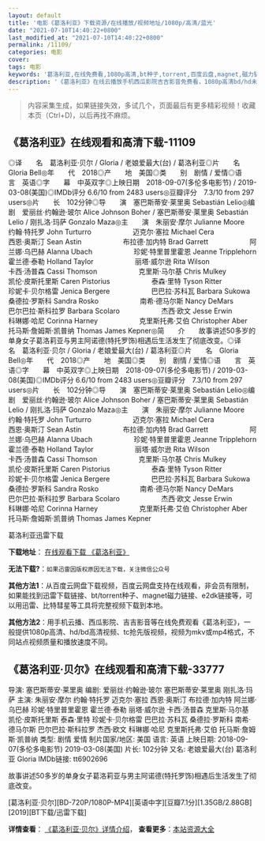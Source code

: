 ```yaml
---
layout: default
title: '电影《葛洛利亚》下载资源/在线播放/视频地址/1080p/高清/蓝光'
date: "2021-07-10T14:40:22+0800"
last_modified_at: "2021-07-10T14:40:22+0800"
permalink: /11109/
categories: 电影
cover:
tags: 电影
keywords: '葛洛利亚,在线免费看,1080p高清,bt种子,torrent,百度云盘,magnet,磁力链,迅雷下载资源'
description: '《葛洛利亚》在线云播放手机西瓜影院吉吉影音免费看，1080p高清bd/hd未删减完整版和tc抢先枪版，mkv/mp4格式，附带bt/torrent种子、magnet/磁力链、百度云盘、网盘资源迅雷下载链接'
---
```


>内容采集生成，如果链接失效，多试几个，页面最后有更多精彩视频！收藏本页（Ctrl+D)，以后再找不麻烦。


## 《葛洛利亚》在线观看和高清下载-11109

◎译　　名　葛洛利亚·贝尔 / Gloria / 老娘爱最大(台) / 葛洛利亚◎片　　名　Gloria Bell◎年　　代　2018◎产　　地　美国◎类　　别　剧情 / 爱情◎语　　言　英语◎字　　幕　中英双字◎上映日期　2018-09-07(多伦多电影节) / 2019-03-08(美国)◎IMDb评分 6.6/10 from 2483 users◎豆瓣评分　7.3/10 from 297 users◎片　　长　102分钟◎导　　演　塞巴斯蒂安·莱里奥 Sebastián Lelio◎编　　剧　爱丽丝·约翰逊·玻尔 Alice Johnson Boher / 塞巴斯蒂安·莱里奥 Sebastián Lelio / 刚扎洛·玛萨 Gonzalo Maza◎主　　演　朱丽安·摩尔 Julianne Moore　　　　　　约翰·特托罗 John Turturro　　　　　　迈克尔·塞拉 Michael Cera　　　　　　西恩·奥斯汀 Sean Astin　　　　　　布拉德·加内特 Brad Garrett　　　　　　阿兰娜·乌巴赫 Alanna Ubach　　　　　　珍妮·特里普里霍恩 Jeanne Tripplehorn　　　　　　霍兰德·泰勒 Holland Taylor　　　　　　丽塔·威尔逊 Rita Wilson　　　　　　卡西·汤普森 Cassi Thomson　　　　　　克里斯·马尔基 Chris Mulkey　　　　　　凯伦·皮斯托里斯 Caren Pistorius　　　　　　泰森·里特 Tyson Ritter　　　　　　珍妮卡·贝尔格雷 Jenica Bergere　　　　　　巴巴拉·苏科瓦 Barbara Sukowa　　　　　　桑德拉·罗斯科 Sandra Rosko　　　　　　南希·德马尔斯 Nancy DeMars　　　　　　巴尔巴拉·斯科拉罗 Barbara Scolaro　　　　　　杰西·欧文 Jesse Erwin　　　　　　科琳娜·哈尼 Corinna Harney　　　　　　克里斯托弗·艾伯 Christopher Aber　　　　　　托马斯·詹姆斯·凯普纳 Thomas James Kepner◎简　　介　　故事讲述50多岁的单身女子葛洛莉亚与男主阿诺德(特托罗饰)相遇后生活发生了彻底改变。◎译　　名　葛洛利亚·贝尔 / Gloria / 老娘爱最大(台) / 葛洛利亚◎片　　名　Gloria Bell◎年　　代　2018◎产　　地　美国◎类　　别　剧情 / 爱情◎语　　言　英语◎字　　幕　中英双字◎上映日期　2018-09-07(多伦多电影节) / 2019-03-08(美国)◎IMDb评分 6.6/10 from 2483 users◎豆瓣评分　7.3/10 from 297 users◎片　　长　102分钟◎导　　演　塞巴斯蒂安·莱里奥 Sebastián Lelio◎编　　剧　爱丽丝·约翰逊·玻尔 Alice Johnson Boher / 塞巴斯蒂安·莱里奥 Sebastián Lelio / 刚扎洛·玛萨 Gonzalo Maza◎主　　演　朱丽安·摩尔 Julianne Moore　　　　　　约翰·特托罗 John Turturro　　　　　　迈克尔·塞拉 Michael Cera　　　　　　西恩·奥斯汀 Sean Astin　　　　　　布拉德·加内特 Brad Garrett　　　　　　阿兰娜·乌巴赫 Alanna Ubach　　　　　　珍妮·特里普里霍恩 Jeanne Tripplehorn　　　　　　霍兰德·泰勒 Holland Taylor　　　　　　丽塔·威尔逊 Rita Wilson　　　　　　卡西·汤普森 Cassi Thomson　　　　　　克里斯·马尔基 Chris Mulkey　　　　　　凯伦·皮斯托里斯 Caren Pistorius　　　　　　泰森·里特 Tyson Ritter　　　　　　珍妮卡·贝尔格雷 Jenica Bergere　　　　　　巴巴拉·苏科瓦 Barbara Sukowa　　　　　　桑德拉·罗斯科 Sandra Rosko　　　　　　南希·德马尔斯 Nancy DeMars　　　　　　巴尔巴拉·斯科拉罗 Barbara Scolaro　　　　　　杰西·欧文 Jesse Erwin　　　　　　科琳娜·哈尼 Corinna Harney　　　　　　克里斯托弗·艾伯 Christopher Aber　　　　　　托马斯·詹姆斯·凯普纳 Thomas James Kepner


葛洛利亚迅雷下载

**下载地址**： [在线观看下载 《葛洛利亚》](https://www.993dy.com//vod-detail-id-35584.html) 


**无法下载?**：`如果迅雷因版权原因无法下载，关注微信公众号 `

**其他方法1**：从百度云网盘下载视频，百度云网盘支持在线观看，非会员有限制，如果能找到迅雷下载链接、bt/torrent种子、magnet磁力链接、e2dk链接等，可以用迅雷、比特彗星等工具将完整视频下载到本地。

**其他方法2**：用手机云播、西瓜影院、吉吉影音等在线免费观看《葛洛利亚》，一般提供1080p高清、hd/bd高清视频、tc抢先版视频，视频为mkv或mp4格式，不同站点视频质量和播放速度不同。


## 《葛洛利亚·贝尔》在线观看和高清下载-33777

导演: 塞巴斯蒂安·莱里奥 编剧: 爱丽丝·约翰逊·玻尔 塞巴斯蒂安·莱里奥 刚扎洛·玛萨 主演: 朱丽安·摩尔 约翰·特托罗 迈克尔·塞拉 西恩·奥斯汀 布拉德·加内特 阿兰娜·乌巴赫 珍妮·特里普里霍恩 霍兰德·泰勒 丽塔·威尔逊 卡西·汤普森 克里斯·马尔基 凯伦·皮斯托里斯 泰森·里特 珍妮卡·贝尔格雷 巴巴拉·苏科瓦 桑德拉·罗斯科 南希·德马尔斯 巴尔巴拉·斯科拉罗 杰西·欧文 科琳娜·哈尼 克里斯托弗·艾伯 托马斯·詹姆斯·凯普纳 类型: 剧情 爱情 制片国家/地区: 美国 语言: 英语 上映日期: 2018-09-07(多伦多电影节) 2019-03-08(美国) 片长: 102分钟 又名: 老娘爱最大(台) 葛洛利亚 Gloria IMDb链接: tt6902696

故事讲述50多岁的单身女子葛洛莉亚与男主阿诺德(特托罗饰)相遇后生活发生了彻底改变。


[葛洛利亚·贝尔][BD-720P/1080P-MP4][英语中字][豆瓣7.1分][1.35GB/2.88GB][2019][BT下载/迅雷下载]

**详情查看**： [《葛洛利亚·贝尔》详情介绍](/movie/33777/)， **查看更多**：[本站资源大全](/movie/t/all/)

